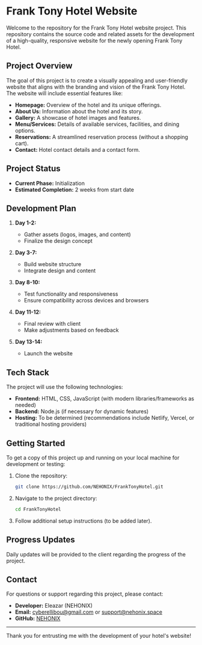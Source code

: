 # Frank Tony Hotel Website

Welcome to the repository for the Frank Tony Hotel website project. This repository contains the source code and related assets for the development of a high-quality, responsive website for the newly opening Frank Tony Hotel.

## Project Overview
The goal of this project is to create a visually appealing and user-friendly website that aligns with the branding and vision of the Frank Tony Hotel. The website will include essential features like:

- **Homepage:** Overview of the hotel and its unique offerings.
- **About Us:** Information about the hotel and its story.
- **Gallery:** A showcase of hotel images and features.
- **Menu/Services:** Details of available services, facilities, and dining options.
- **Reservations:** A streamlined reservation process (without a shopping cart).
- **Contact:** Hotel contact details and a contact form.

## Project Status
- **Current Phase:** Initialization
- **Estimated Completion:** 2 weeks from start date

## Development Plan
1. **Day 1-2:** 
   - Gather assets (logos, images, and content)
   - Finalize the design concept

2. **Day 3-7:**
   - Build website structure
   - Integrate design and content

3. **Day 8-10:**
   - Test functionality and responsiveness
   - Ensure compatibility across devices and browsers

4. **Day 11-12:**
   - Final review with client
   - Make adjustments based on feedback

5. **Day 13-14:**
   - Launch the website

## Tech Stack
The project will use the following technologies:

- **Frontend:** HTML, CSS, JavaScript (with modern libraries/frameworks as needed)
- **Backend:** Node.js (if necessary for dynamic features)
- **Hosting:** To be determined (recommendations include Netlify, Vercel, or traditional hosting providers)

## Getting Started
To get a copy of this project up and running on your local machine for development or testing:

1. Clone the repository:
   ```bash
   git clone https://github.com/NEHONIX/FrankTonyHotel.git
   ```
2. Navigate to the project directory:
   ```bash
   cd FrankTonyHotel
   ```
3. Follow additional setup instructions (to be added later).

## Progress Updates
Daily updates will be provided to the client regarding the progress of the project.

## Contact
For questions or support regarding this project, please contact:

- **Developer:** Eleazar (NEHONIX)
- **Email:** cyberellibou@gmail.com or support@nehonix.space
- **GitHub:** [NEHONIX](https://github.com/NEHONIX)

---

Thank you for entrusting me with the development of your hotel's website!
